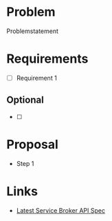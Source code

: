 # Problem
Problemstatement 

# Requirements
- [ ] Requirement 1

## Optional

- [ ] 
# Proposal
- Step 1

# Links
- [Latest Service Broker API Spec](https://github.com/openservicebrokerapi/servicebroker/blob/master/spec.md)
